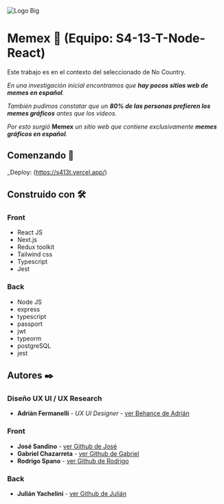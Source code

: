 ![Logo Big](https://user-images.githubusercontent.com/104604865/193927706-5b37a81d-4752-474d-8196-77f400778222.png)


# Memex 🤩 (Equipo: S4-13-T-Node-React)

Este trabajo es en el contexto del seleccionado de No Country.

_En una investigación inicial encontramos que **hay pocos sitios web de memes en español**._

_También pudimos constatar que un **80% de las personas prefieren los memes gráficos** antes que los videos._

_Por esto surgió_ **Memex** _un sitio web que contiene exclusivamente **memes gráficos en español**._


## Comenzando 🚀

_Deploy: (https://s413t.vercel.app/)

## Construido con 🛠️

### Front
- React JS
- Next.js
- Redux toolkit
- Tailwind css
- Typescript
- Jest


### Back
- Node JS
- express
- typescript
- passport
- jwt
- typeorm
- postgreSQL
- jest


## Autores ✒️

### Diseño UX UI / UX Research

- **Adrián Fermanelli** - _UX UI Designer_ - [ver Behance de Adrián](https://www.behance.net/adrianfermane)

### Front
- **José Sandino** - [ver Github de José](https://github.com/josesandino)
- **Gabriel Chazarreta** - [ver Github de Gabriel](https://github.com/gfchaza09)
- **Rodrigo Spano** - [ver Github de Rodrigo](https://github.com/RodrigoSpano)

### Back
- **Julián Yachelini** - [ver Github de Julián](https://github.com/JYachelini)
